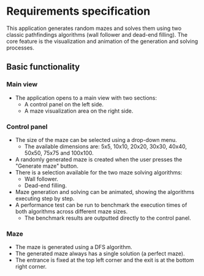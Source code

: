 # Requirements specification

This application generates random mazes and solves them using two classic pathfindings algorithms (wall follower and dead-end filling). The core feature is the visualization and animation of the generation and solving processes.

## Basic functionality

### Main view

- The application opens to a main view with two sections:
  - A control panel on the left side.
  - A maze visualization area on the right side.

### Control panel

- The size of the maze can be selected using a drop-down menu.
    - The available dimensions are: 5x5, 10x10, 20x20, 30x30, 40x40, 50x50, 75x75 and 100x100.
- A randomly generated maze is created when the user presses the "Generate maze" button.
- There is a selection available for the two maze solving algorithms:
    - Wall follower.
    - Dead-end filling.
- Maze generation and solving can be animated, showing the algorithms executing step by step.
- A performance test can be run to benchmark the execution times of both algorithms across different maze sizes.
    - The benchmark results are outputted directly to the control panel.

### Maze

- The maze is generated using a DFS algorithm.
- The generated maze always has a single solution (a perfect maze).
- The entrance is fixed at the top left corner and the exit is at the bottom right corner.